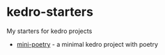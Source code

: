 # kedro-starters
My starters for kedro projects
* [mini-poetry](mini-poetry) - a minimal kedro project with poetry
